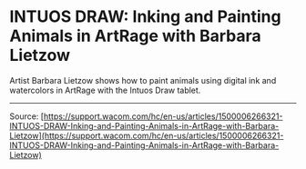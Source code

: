 # INTUOS DRAW: Inking and Painting Animals in ArtRage with Barbara Lietzow

Artist Barbara Lietzow shows how to paint animals using digital ink and watercolors in ArtRage with the Intuos Draw tablet.

---
Source: [https://support.wacom.com/hc/en-us/articles/1500006266321-INTUOS-DRAW-Inking-and-Painting-Animals-in-ArtRage-with-Barbara-Lietzow](https://support.wacom.com/hc/en-us/articles/1500006266321-INTUOS-DRAW-Inking-and-Painting-Animals-in-ArtRage-with-Barbara-Lietzow)
